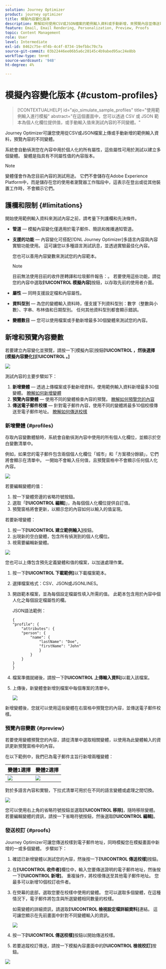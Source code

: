 ```yaml
---
solution: Journey Optimizer
product: journey optimizer
title: 模擬內容變化版本
description: 瞭解如何使用CSV或JSON檔案的範例輸入資料或手動新增，來預覽內容並傳送電子郵件校樣。
feature: Email, Email Rendering, Personalization, Preview, Proofs
topic: Content Management
role: User
level: Intermediate
exl-id: 8462c75e-4f4b-4c4f-8734-19efbbc70c7a
source-git-commit: 03b22446ee06b5a6c20145c4b9abed95ac24e8bb
workflow-type: tm+mt
source-wordcount: '948'
ht-degree: 4%

---
```


# 模擬內容變化版本 {#custom-profiles}

>[!CONTEXTUALHELP]
>id="ajo_simulate_sample_profiles"
>title="使用範例輸入進行模擬"
>abstract="在這個畫面中，您可以透過 CSV 或 JSON 範本為個人化欄位提供值，或手動輸入值來測試內容的不同變體。"

Journey Optimizer可讓您使用從CSV或JSON檔案上傳或手動新增的範例輸入資料，預覽內容的不同變體。

系統會自動偵測您在內容中用於個人化的所有屬性，這些屬性可用於測試以建立多個變體。 變體是指具有不同屬性值的內容版本。

>[!NOTE]
>
>變體僅會作為您目前內容的測試用途。 它們不會儲存在Adobe Experience Platform中，而是儲存在您的使用者瀏覽器工作階段中，這表示在登出或從其他裝置工作時，不會顯示它們。

## 護欄和限制 {#limitations}

開始使用範例輸入資料來測試內容之前，請考量下列護欄和先決條件。

* **管道** — 模擬內容變化僅適用於電子郵件、簡訊和推播通知管道。

* **支援的功能** — 內容變化可搭配[!DNL Journey Optimizer]多語言內容與內容實驗功能使用。 這可讓您以多種語言測試訊息，並透過實驗最佳化內容。

  您也可以善用內容變數來測試您的內容範本。

  >[!NOTE]
  >
  >目前無法使用目前的收件匣轉譯和垃圾郵件報告：。 若要使用這些功能，請從您的內容中選取&#x200B;**[!UICONTROL 模擬內容]**&#x200B;按鈕，以存取先前的使用者介面。

* **屬性** — 同時支援設定檔和內容屬性。

* **資料型別** — 為您的變體輸入資料時，僅支援下列資料型別：數字（整數與小數）、字串、布林值和日期型別。 任何其他資料型別都會顯示錯誤。

* **變體數目** — 您可以使用檔案或手動新增最多30個變體來測試您的內容。

## 新增和預覽內容變數

若要建立內容變化並預覽，請按一下[模擬內容]按鈕&#x200B;**[!UICONTROL ，然後選擇[模擬內容變化]]**&#x200B;**[!UICONTROL 。]**

![](assets/simulate-sample.png)

測試內容的主要步驟如下：

1. **新增變體** — 透過上傳檔案或手動新增資料，使用範例輸入資料新增最多30個變體。 [瞭解如何新增變體](#profiles)
1. **預覽內容變體** — 使用不同的變體檢查內容的預覽。 [瞭解如何預覽您的內容](#preview)
1. **傳送電子郵件校樣** — 針對電子郵件內容，使用不同的變體將最多10個校樣傳送至電子郵件地址。 [瞭解如何傳送校樣](#proofs)

### 新增變體 {#profiles}

存取內容變數體驗時，系統會自動偵測內容中使用的所有個人化欄位，並顯示於空白變數清單中。

例如，如果您的電子郵件包含兩個個人化欄位「城市」和「方案積分餘額」，它們將會顯示在清單中。 一開始不會輸入任何值，且預覽窗格中不會顯示任何個人化內容。

![](assets/simulate-custom-variants-list.png)

若要編輯變體的值：

1. 按一下變體旁邊的省略符號按鈕。
1. 選取「**[!UICONTROL 編輯]**」，為每個個人化欄位提供自訂值。
1. 預覽窗格將會更新，以顯示您的內容如何以輸入的值呈現。

若要新增變體：

1. 按一下&#x200B;**[!UICONTROL 建立範例輸入]**&#x200B;按鈕。
1. 出現新的空白變體，包含所有偵測到的個人化欄位。
1. 視需要編輯新變體。

![](assets/simulate-custom-add.png)

您也可以上傳包含預先定義變體和值的檔案，以加速處理作業。

1. 按一下&#x200B;**[!UICONTROL 下載範例]**&#x200B;以下載檔案範本。
1. 選擇檔案格式：CSV、JSON或JSONLINES。
1. 開啟範本檔案，並為每個設定檔屬性填入所需的值。 此範本包含用於內容中個人化之每個設定檔屬性的欄。

   JSON語法範例：

   ```
   {
   "profile": {
       "attributes": {
       "person": {
           "name": {
               "lastName": "Doe",
               "firstName": "John"
               }
           }
       }
   }
   }
   ```

1. 檔案準備就緒後，請按一下&#x200B;**[!UICONTROL 上傳輸入資料]**&#x200B;以載入該檔案。
1. 上傳後，新變體會新增到檔案中每個專案的清單中。

   ![](assets/simulate-custom-variants.png)

新增變體後，您就可以使用這些變體在右窗格中預覽您的內容，並傳送電子郵件校樣。

### 預覽內容變數 {#preview}

若要使用變體預覽您的內容，請從清單中選取相關變體，以使用為此變體輸入的資訊更新預覽窗格中的內容。

在以下範例中，我們已為電子郵件主旨行新增兩種變體：

| 變體1選擇 | 變體2選擇 |
|----------|-------------|
| ![](assets/simulate-custom-boxes.png) | ![](assets/simulate-custom-boxes2.png) |

對於多語言內容和實驗，下拉式清單可用於在不同的語言變體或處理之間切換。

![](assets/simulate-custom-experiment.png)

您可以使用右上角的省略符號按鈕並選取&#x200B;**[!UICONTROL 移除]**，隨時移除變體。 若要編輯變體的資訊，請按一下省略符號按鈕，然後選取&#x200B;**[!UICONTROL 編輯]**。

### 發送校訂 {#proofs}

Journey Optimizer可讓您傳送校樣到電子郵件地址，同時模擬您在模擬畫面中新增的一或多個變體。 步驟如下：

1. 確認已新增變體以測試您的內容，然後按一下&#x200B;**[!UICONTROL 傳送校樣]**&#x200B;按鈕。

1. 在&#x200B;**[!UICONTROL 收件者]**&#x200B;欄位中，輸入您要傳送證明的電子郵件地址，然後按一下&#x200B;**[!UICONTROL 新增]**。 重複操作，將校樣傳送至其他電子郵件地址。 您最多可以新增10個校訂收件者。

1. 在熒幕的底部，選取您要在校樣中使用的變體。 您可以選取多個變體，在這種情況下，電子郵件將包含與所選變體相同數量的校樣。

   如需變體的詳細資訊，請選取&#x200B;**[!UICONTROL 檢視設定檔詳細資料]**&#x200B;連結。 這可讓您顯示在先前畫面中針對不同變體輸入的資訊。

   ![](assets/simulate-custom-proofs.png)

1. 按一下&#x200B;**[!UICONTROL 傳送校樣]**&#x200B;按鈕以開始傳送校樣。

1. 若要追蹤校訂傳送，請按一下模擬內容畫面中的&#x200B;**[!UICONTROL 檢視校訂]**&#x200B;按鈕。

![](assets/simulate-custom-sent-proofs.png)
